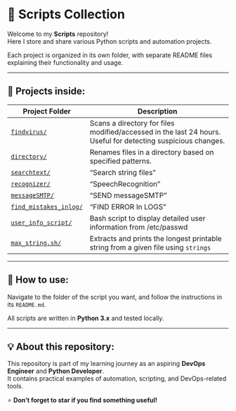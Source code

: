 # 🐍 Scripts Collection

Welcome to my **Scripts** repository!  
Here I store and share various Python scripts and automation projects.

Each project is organized in its own folder, with separate README files explaining their functionality and usage.

---

## 📂 Projects inside:

| Project Folder | Description |
|----------------|-------------|
| [`findvirus/`](./findvirus) | Scans a directory for files modified/accessed in the last 24 hours. Useful for detecting suspicious changes. |
| [`directory/`](./directory) | Renames files in a directory based on specified patterns. |
| [`searchtext/`](./searchtext)  | “Search string files”  |
| [`recognizer/`](./recognizer)  | “SpeechRecognition”  |
| [`messageSMTP/`](./messageSMTP)  | “SEND messageSMTP”  |
| [`find_mistakes_inlog/`](./find_mistakes_inlog)  | “FIND ERROR In LOGS”  |
| [`user_info_script/`](./user_info_script) | Bash script to display detailed user information from /etc/passwd |
| [`max_string.sh/`](./max_string.sh)    | Extracts and prints the longest printable string from a given file using `strings` |
---

## 📝 How to use:

Navigate to the folder of the script you want, and follow the instructions in its `README.md`.

All scripts are written in **Python 3.x** and tested locally.

---

## 💡 About this repository:

This repository is part of my learning journey as an aspiring **DevOps Engineer** and **Python Developer**.  
It contains practical examples of automation, scripting, and DevOps-related tools.

⭐️ **Don’t forget to star if you find something useful!**


